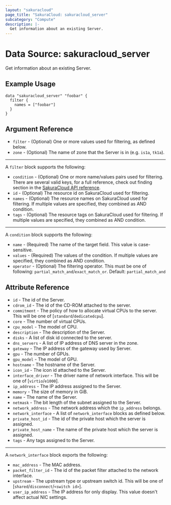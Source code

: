 ```yaml
---
layout: "sakuracloud"
page_title: "SakuraCloud: sakuracloud_server"
subcategory: "Compute"
description: |-
  Get information about an existing Server.
---
```


# Data Source: sakuracloud_server

Get information about an existing Server.

## Example Usage

```hcl
data "sakuracloud_server" "foobar" {
  filter {
    names = ["foobar"]
  }
}
```
## Argument Reference

* `filter` - (Optional) One or more values used for filtering, as defined below.
* `zone` - (Optional) The name of zone that the Server is in (e.g. `is1a`, `tk1a`).

---

A `filter` block supports the following:

* `condition` - (Optional) One or more name/values pairs used for filtering. There are several valid keys, for a full reference, check out finding section in the [SakuraCloud API reference](https://developer.sakura.ad.jp/cloud/api/1.1/).
* `id` - (Optional) The resource id on SakuraCloud used for filtering.
* `names` - (Optional) The resource names on SakuraCloud used for filtering. If multiple values ​​are specified, they combined as AND condition.
* `tags` - (Optional) The resource tags on SakuraCloud used for filtering. If multiple values ​​are specified, they combined as AND condition.

---

A `condition` block supports the following:

* `name` - (Required) The name of the target field. This value is case-sensitive.
* `values` - (Required) The values of the condition. If multiple values ​​are specified, they combined as AND condition.
* `operator` - (Optional) The filtering operator. This must be one of following: `partial_match_and`/`exact_match_or`. Default: `partial_match_and`


## Attribute Reference

* `id` - The id of the Server.
* `cdrom_id` - The id of the CD-ROM attached to the server.
* `commitment` - The policy of how to allocate virtual CPUs to the server. This will be one of [`standard`/`dedicatedcpu`].
* `core` - The number of virtual CPUs.
* `cpu_model` - The model of CPU.
* `description` - The description of the Server.
* `disks` - A list of disk id connected to the server.
* `dns_servers` - A list of IP address of DNS server in the zone.
* `gateway` - The IP address of the gateway used by Server.
* `gpu` - The number of GPUs.
* `gpu_model` - The model of GPU.
* `hostname` - The hostname of the Server.
* `icon_id` - The icon id attached to the Server.
* `interface_driver` - The driver name of network interface. This will be one of [`virtio`/`e1000`].
* `ip_address` - The IP address assigned to the Server.
* `memory` - The size of memory in GiB.
* `name` - The name of the Server.
* `netmask` - The bit length of the subnet assigned to the Server.
* `network_address` - The network address which the `ip_address` belongs.
* `network_interface` - A list of `network_interface` blocks as defined below.
* `private_host_id` - The id of the private host which the server is assigned.
* `private_host_name` - The name of the private host which the server is assigned.
* `tags` - Any tags assigned to the Server.

---

A `network_interface` block exports the following:

* `mac_address` - The MAC address.
* `packet_filter_id` - The id of the packet filter attached to the network interface.
* `upstream` - The upstream type or upstream switch id. This will be one of [`shared`/`disconnect`/`<switch id>`].
* `user_ip_address` - The IP address for only display. This value doesn't affect actual NIC settings.



